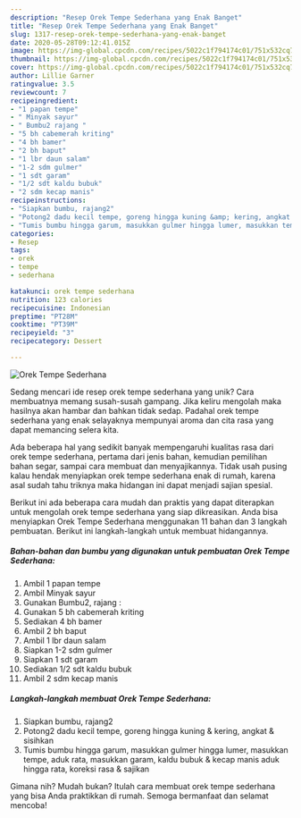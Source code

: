 ```yaml
---
description: "Resep Orek Tempe Sederhana yang Enak Banget"
title: "Resep Orek Tempe Sederhana yang Enak Banget"
slug: 1317-resep-orek-tempe-sederhana-yang-enak-banget
date: 2020-05-28T09:12:41.015Z
image: https://img-global.cpcdn.com/recipes/5022c1f794174c01/751x532cq70/orek-tempe-sederhana-foto-resep-utama.jpg
thumbnail: https://img-global.cpcdn.com/recipes/5022c1f794174c01/751x532cq70/orek-tempe-sederhana-foto-resep-utama.jpg
cover: https://img-global.cpcdn.com/recipes/5022c1f794174c01/751x532cq70/orek-tempe-sederhana-foto-resep-utama.jpg
author: Lillie Garner
ratingvalue: 3.5
reviewcount: 7
recipeingredient:
- "1 papan tempe"
- " Minyak sayur"
- " Bumbu2 rajang "
- "5 bh cabemerah kriting"
- "4 bh bamer"
- "2 bh baput"
- "1 lbr daun salam"
- "1-2 sdm gulmer"
- "1 sdt garam"
- "1/2 sdt kaldu bubuk"
- "2 sdm kecap manis"
recipeinstructions:
- "Siapkan bumbu, rajang2"
- "Potong2 dadu kecil tempe, goreng hingga kuning &amp; kering, angkat &amp; sisihkan"
- "Tumis bumbu hingga garum, masukkan gulmer hingga lumer, masukkan tempe, aduk rata, masukkan garam, kaldu bubuk &amp; kecap manis aduk hingga rata, koreksi rasa &amp; sajikan"
categories:
- Resep
tags:
- orek
- tempe
- sederhana

katakunci: orek tempe sederhana 
nutrition: 123 calories
recipecuisine: Indonesian
preptime: "PT28M"
cooktime: "PT39M"
recipeyield: "3"
recipecategory: Dessert

---
```



![Orek Tempe Sederhana](https://img-global.cpcdn.com/recipes/5022c1f794174c01/751x532cq70/orek-tempe-sederhana-foto-resep-utama.jpg)

Sedang mencari ide resep orek tempe sederhana yang unik? Cara membuatnya memang susah-susah gampang. Jika keliru mengolah maka hasilnya akan hambar dan bahkan tidak sedap. Padahal orek tempe sederhana yang enak selayaknya mempunyai aroma dan cita rasa yang dapat memancing selera kita.

Ada beberapa hal yang sedikit banyak mempengaruhi kualitas rasa dari orek tempe sederhana, pertama dari jenis bahan, kemudian pemilihan bahan segar, sampai cara membuat dan menyajikannya. Tidak usah pusing kalau hendak menyiapkan orek tempe sederhana enak di rumah, karena asal sudah tahu triknya maka hidangan ini dapat menjadi sajian spesial.




Berikut ini ada beberapa cara mudah dan praktis yang dapat diterapkan untuk mengolah orek tempe sederhana yang siap dikreasikan. Anda bisa menyiapkan Orek Tempe Sederhana menggunakan 11 bahan dan 3 langkah pembuatan. Berikut ini langkah-langkah untuk membuat hidangannya.

<!--inarticleads1-->

##### Bahan-bahan dan bumbu yang digunakan untuk pembuatan Orek Tempe Sederhana:

1. Ambil 1 papan tempe
1. Ambil  Minyak sayur
1. Gunakan  Bumbu2, rajang :
1. Gunakan 5 bh cabemerah kriting
1. Sediakan 4 bh bamer
1. Ambil 2 bh baput
1. Ambil 1 lbr daun salam
1. Siapkan 1-2 sdm gulmer
1. Siapkan 1 sdt garam
1. Sediakan 1/2 sdt kaldu bubuk
1. Ambil 2 sdm kecap manis




<!--inarticleads2-->

##### Langkah-langkah membuat Orek Tempe Sederhana:

1. Siapkan bumbu, rajang2
1. Potong2 dadu kecil tempe, goreng hingga kuning &amp; kering, angkat &amp; sisihkan
1. Tumis bumbu hingga garum, masukkan gulmer hingga lumer, masukkan tempe, aduk rata, masukkan garam, kaldu bubuk &amp; kecap manis aduk hingga rata, koreksi rasa &amp; sajikan




Gimana nih? Mudah bukan? Itulah cara membuat orek tempe sederhana yang bisa Anda praktikkan di rumah. Semoga bermanfaat dan selamat mencoba!
